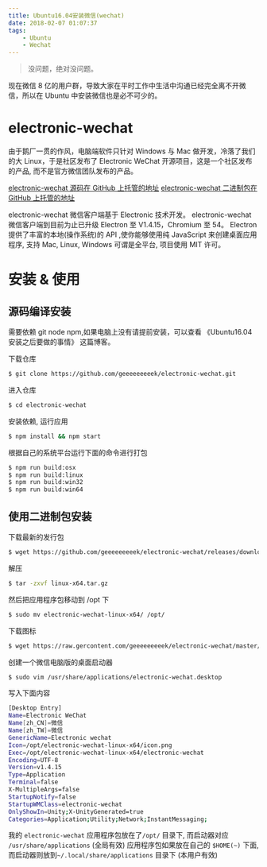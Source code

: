 ```yaml
---
title: Ubuntu16.04安装微信(wechat)
date: 2018-02-07 01:07:37
tags:
    - Ubuntu
    - Wechat
---
```


> 没问题，绝对没问题。

现在微信 8 亿的用户群，导致大家在平时工作中生活中沟通已经完全离不开微信，所以在 Ubuntu 中安装微信也是必不可少的。

<!-- more -->


# electronic-wechat

由于鹅厂一贯的作风，电脑端软件只针对 Windows 与 Mac 做开发，冷落了我们的大 Linux，于是社区发布了 Electronic WeChat 开源项目，这是一个社区发布的产品, 而不是官方微信团队发布的产品。


[electronic-wechat 源码在 GitHub 上托管的地址](https://github.com/geeeeeeeeek/electronic-wechat)
[electronic-wechat 二进制包在 GitHub 上托管的地址](https://github.com/geeeeeeeeek/electronic-wechat/releases)

electronic-wechat 微信客户端基于 Electronic 技术开发。
electronic-wechat 微信客户端到目前为止已升级 Electron 至 V1.4.15，Chromium 至 54。
Electron 提供了丰富的本地(操作系统)的 API ,使你能够使用纯 JavaScript 来创建桌面应用程序, 支持 Mac, Linux, Windows 可谓是全平台, 项目使用 MIT 许可。


# 安装 & 使用

## 源码编译安装

需要依赖 git node npm,如果电脑上没有请提前安装，可以查看 《Ubuntu16.04安装之后要做的事情》 这篇博客。

下载仓库
``` bash
$ git clone https://github.com/geeeeeeeeek/electronic-wechat.git
```

进入仓库
``` bash
$ cd electronic-wechat
```

安装依赖, 运行应用
``` bash
$ npm install && npm start
```

根据自己的系统平台运行下面的命令进行打包
``` bash
$ npm run build:osx
$ npm run build:linux
$ npm run build:win32
$ npm run build:win64
```

## 使用二进制包安装

下载最新的发行包
``` bash
$ wget https://github.com/geeeeeeeeek/electronic-wechat/releases/download/V2.0/linux-x64.tar.gz
```

解压
``` bash
$ tar -zxvf linux-x64.tar.gz
```

然后把应用程序包移动到 /opt 下
``` bash
$ sudo mv electronic-wechat-linux-x64/ /opt/
```

下载图标
``` bash
$ wget https://raw.gercontent.com/geeeeeeeeek/electronic-wechat/master/assets/icon.png -O /opt/electronic-wechat-linux-x64/icon.png
```

创建一个微信电脑版的桌面启动器
``` bash
$ sudo vim /usr/share/applications/electronic-wechat.desktop
```
写入下面内容
``` bash
[Desktop Entry]
Name=Electronic WeChat
Name[zh_CN]=微信
Name[zh_TW]=微信
GenericName=Electronic wechat
Icon=/opt/electronic-wechat-linux-x64/icon.png
Exec=/opt/electronic-wechat-linux-x64/electronic-wechat
Encoding=UTF-8
Version=v1.4.15
Type=Application
Terminal=false
X-MultipleArgs=false
StartupNotify=false
StartupWMClass=electronic-wechat
OnlyShowIn=Unity;X-UnityGenerated=true
Categories=Application;Utility;Network;InstantMessaging;
```

我的 `electronic-wechat` 应用程序包放在了`/opt/` 目录下, 而启动器对应 `/usr/share/applications` (全局有效)
应用程序包如果放在自己的 `$HOME(~)` 下面, 而启动器则放到`~/.local/share/applications` 目录下 (本用户有效)


